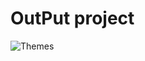 # OutPut project
![Themes](https://github.com/vikasdev9/Chat-Application/assets/111718986/06218a7a-444b-4d8f-b3d6-754234810de2)
